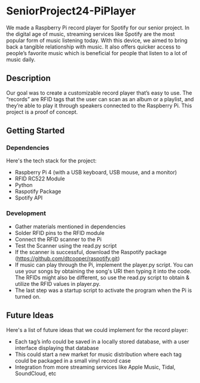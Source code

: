 # SeniorProject24-PiPlayer
We made a Raspberry Pi record player for Spotify for our senior project. In the digital age of music, streaming services like Spotify are the most popular form of music listening today. With this device, we aimed to bring back a tangible relationship with music. It also offers quicker access to people’s favorite music which is beneficial for people that listen to a lot of music daily. 

## Description
Our goal was to create a customizable record player that’s easy to use. The “records” are RFID tags that the user can scan as an album or a playlist, and they’re able to play it through speakers connected to the Raspberry Pi. This project is a proof of concept.

## Getting Started

### Dependencies
Here's the tech stack for the project:
* Raspberry Pi 4 (with a USB keyboard, USB mouse, and a monitor)
* RFID RC522 Module
* Python
* Raspotify Package
* Spotify API

### Development
* Gather materials mentioned in dependencies
* Solder RFID pins to the RFID module
* Connect the RFID scanner to the Pi
* Test the Scanner using the read.py script
* If the scanner is successful, download the Raspotify package (https://github.com/dtcooper/raspotify.git)
* If music can play through the Pi, implement the player.py script. You can use your songs by obtaining the song's URI then typing it into the code. The RFIDs might also be different, so use the read.py script to obtain & utilize the RFID values in player.py.
* The last step was a startup script to activate the program when the Pi is turned on.

## Future Ideas
Here's a list of future ideas that we could implement for the record player:
* Each tag’s info could be saved in a locally stored database, with a user interface displaying that database
* This could start a new market for music distribution where each tag could be packaged in a small vinyl record case
* Integration from more streaming services like Apple Music, Tidal, SoundCloud, etc
